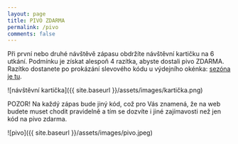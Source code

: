 ```yaml
---
layout: page
title: PIVO ZDARMA
permalink: /pivo
comments: false
---
```


Při první nebo druhé návštěvě zápasu obdržíte návštěvní kartičku na 6 utkání. Podmínku je získat alespoň 4 razítka, abyste dostali pivo ZDARMA.
Razítko dostanete po prokázání slevového kódu u výdejního okénka: <u>sezóna je tu</u>.

![návštěvní kartička]({{ site.baseurl }}/assets/images/kartička.png)

POZOR! Na každý zápas bude jiný kód, což pro Vás znamená, že na web budete muset chodit pravidelně a tím se dozvíte i jiné zajímavosti než jen kód na pivo zdarma.

![pivo]({{ site.baseurl }}/assets/images/pivo.jpeg)
